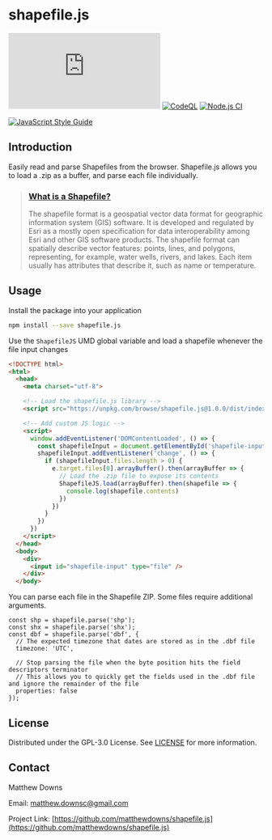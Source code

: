 # shapefile.js

[![Libraries.io dependency status for latest release](https://img.shields.io/librariesio/release/npm/shapefile.js)](https://img.shields.io/librariesio/release/npm/shapefile.js)
[![CodeQL](https://github.com/matthewdowns/shapefile.js/actions/workflows/codeql-analysis.yml/badge.svg)](https://github.com/matthewdowns/shapefile.js/actions/workflows/codeql-analysis.yml)
[![Node.js CI](https://github.com/matthewdowns/shapefile.js/actions/workflows/node.js.yml/badge.svg)](https://github.com/matthewdowns/shapefile.js/actions/workflows/node.js.yml)

[![JavaScript Style Guide](https://cdn.rawgit.com/standard/standard/master/badge.svg)](https://github.com/standard/standard)



## Introduction

Easily read and parse Shapefiles from the browser. Shapefile.js allows you to load a .zip as a buffer,
and parse each file individually.

> ### [What is a Shapefile?](https://en.wikipedia.org/wiki/Shapefile)
>
> The shapefile format is a geospatial vector data format for geographic information system (GIS) software.
> It is developed and regulated by Esri as a mostly open specification for data interoperability among Esri
> and other GIS software products. The shapefile format can spatially describe vector features: points,
> lines, and polygons, representing, for example, water wells, rivers, and lakes. Each item usually has
> attributes that describe it, such as name or temperature.




## Usage

Install the package into your application
```bash
npm install --save shapefile.js
```

Use the `ShapefileJS` UMD global variable and load a shapefile whenever the file input changes
```html
<!DOCTYPE html>
<html>
  <head>
    <meta charset="utf-8">

    <!-- Load the shapefile.js library -->
    <script src="https://unpkg.com/browse/shapefile.js@1.0.0/dist/index.js"></script>

    <!-- Add custom JS logic -->
    <script>
      window.addEventListener('DOMContentLoaded', () => {
        const shapefileInput = document.getElementById('shapefile-input')
        shapefileInput.addEventListener('change', () => {
          if (shapefileInput.files.length > 0) {
            e.target.files[0].arrayBuffer().then(arrayBuffer => {
              // Load the .zip file to expose its contents
              ShapefileJS.load(arrayBuffer).then(shapefile => {
                console.log(shapefile.contents)
              })
            })
          }
        })
      })
    </script>
  </head>
  <body>
    <div>
      <input id="shapefile-input" type="file" />
    </div>
  </body>
```

You can parse each file in the Shapefile ZIP. Some files require additional arguments.
```tsx
const shp = shapefile.parse('shp');
const shx = shapefile.parse('shx');
const dbf = shapefile.parse('dbf', {
  // The expected timezone that dates are stored as in the .dbf file
  timezone: 'UTC',

  // Stop parsing the file when the byte position hits the field descriptors terminator
  // This allows you to quickly get the fields used in the .dbf file and ignore the remainder of the file
  properties: false
});
```




## License

Distributed under the GPL-3.0 License. See [LICENSE](https://github.com/matthewdowns/shapefile.js/tree/main/LICENSE) for more information.




## Contact

Matthew Downs

Email: [matthew.downsc@gmail.com](mailto:matthew.downsc@gmail.com)

Project Link: [https://github.com/matthewdowns/shapefile.js](https://github.com/matthewdowns/shapefile.js)
